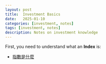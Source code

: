```yaml
---
layout: post
title:  Investment Basics
date:   2025-01-10
categories: [investment, notes]
tags: [investment, notes]
description: Notes on investment knowledge
---
```


First, you need to understand what an **Index** is:

- [指數是什麼][index]


[index]: https://rich01.com/what-is-index-0/?
